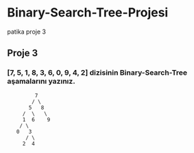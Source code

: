 # Binary-Search-Tree-Projesi
patika proje 3
## Proje 3
### [7, 5, 1, 8, 3, 6, 0, 9, 4, 2] dizisinin Binary-Search-Tree aşamalarını yazınız.


```
         7
        / \
       5   8
     /  \   \
     1  6    9
    / \
   0   3
      / \
     2  4
```
